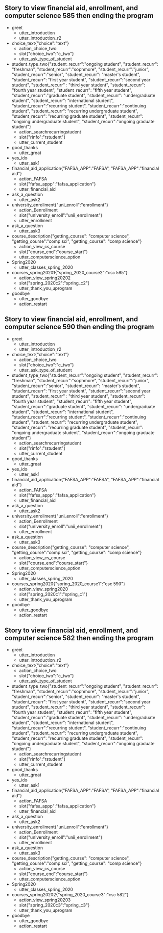 <!--
## Karen Salinas
## CSC 590
## Story for fafsa, enrollment, computer science for Spring 2020
-->

## Story to view financial aid, enrollment, and computer science 585 then ending the program
* greet
  - utter_introduction
  - utter_introduction_r2
* choice_text{"choice":"text"}
  - action_choice_two
  - slot{"choice_two":"c_two"}
  - utter_ask_type_of_student
* student_type_two{"student_recurr":"ongoing student", "student_recurr": "freshman", "student_recurr":"sophmore", "student_recurr":"junior", "student_recurr":"senior", "student_recurr": "master's student", "student_recurr": "first year  student", "student_recurr":"second year student", "student_recurr" : "third year student", "student_recurr": "fourth year student", "student_recurr": "fifth year student", "student_recurr":"graduate student", "student_recurr": "undergraduate student", "student_recurr": "international student", "student_recurr":"recurring student", "student_recurr":"continuing student", "student_recurr": "recurring undergraduate student", "student_recurr": "recurring graduate student", "student_recurr": "ongoing undergraduate student", "student_recurr":"ongoing graduate student"}
  - action_searchrecurringstudent
  - slot{"rinfo":"rstudent"}
  - utter_current_student
* good_thanks
  - utter_great
* yes_ido
  - utter_ask1
* financial_aid_application{"FAFSA_APP":"FAFSA", "FAFSA_APP":"financial aid"}
  - action_FAFSA
  - slot{"fafsa_appp":"fafsa_application"}
  - utter_financial_aid
* ask_a_question
  - utter_ask2
* university_enrollment{"uni_enroll":"enrollment"}
  - action_Eenrollment
  - slot{"university_enroll":"unii_enrollment"}
  - utter_enrollment
* ask_a_question
  - utter_ask3
* course_description{"getting_course": "computer science", "getting_course":"comp sci", "getting_course": "comp science"}
  - action_view_cs_course
  - slot{"course_end":"course_start"}
  - utter_computerscience_option
* Spring2020
  - utter_classes_spring_2020
* courses_spring20201{"spring_2020_course2":"csc 585"}
  - action_view_spring20202
  - slot{"spring_2020c2":"spring_c2"}
  - utter_thank_you_uprogram
* goodbye
  - utter_goodbye
  - action_restart


<!--===================================================-->
<!--===================================================-->

## Story to view financial aid, enrollment, and computer science 590 then ending the program
* greet
  - utter_introduction
  - utter_introduction_r2
* choice_text{"choice":"text"}
  - action_choice_two
  - slot{"choice_two":"c_two"}
  - utter_ask_type_of_student
* student_type_two{"student_recurr":"ongoing student", "student_recurr": "freshman", "student_recurr":"sophmore", "student_recurr":"junior", "student_recurr":"senior", "student_recurr": "master's student", "student_recurr": "first year  student", "student_recurr":"second year student", "student_recurr" : "third year student", "student_recurr": "fourth year student", "student_recurr": "fifth year student", "student_recurr":"graduate student", "student_recurr": "undergraduate student", "student_recurr": "international student", "student_recurr":"recurring student", "student_recurr":"continuing student", "student_recurr": "recurring undergraduate student", "student_recurr": "recurring graduate student", "student_recurr": "ongoing undergraduate student", "student_recurr":"ongoing graduate student"}
  - action_searchrecurringstudent
  - slot{"rinfo":"rstudent"}
  - utter_current_student
* good_thanks
  - utter_great
* yes_ido
  - utter_ask1
* financial_aid_application{"FAFSA_APP":"FAFSA", "FAFSA_APP":"financial aid"}
  - action_FAFSA
  - slot{"fafsa_appp":"fafsa_application"}
  - utter_financial_aid
* ask_a_question
  - utter_ask2
* university_enrollment{"uni_enroll":"enrollment"}
  - action_Eenrollment
  - slot{"university_enroll":"unii_enrollment"}
  - utter_enrollment
* ask_a_question
  - utter_ask3
* course_description{"getting_course": "computer science", "getting_course":"comp sci", "getting_course": "comp science"}
  - action_view_cs_course
  - slot{"course_end":"course_start"}
  - utter_computerscience_option
* Spring2020
  - utter_classes_spring_2020
* courses_spring2020{"spring_2020_course1":"csc 590"}
  - action_view_spring2020
  - slot{"spring_2020c1":"spring_c1"}
  - utter_thank_you_uprogram
* goodbye
  - utter_goodbye
  - action_restart


<!--===================================================-->
<!--===================================================-->


<!--===================================================-->
<!--===================================================-->

## Story to view financial aid, enrollment, and computer science 582 then ending the program
* greet
  - utter_introduction
  - utter_introduction_r2
* choice_text{"choice":"text"}
  - action_choice_two
  - slot{"choice_two":"c_two"}
  - utter_ask_type_of_student
* student_type_two{"student_recurr":"ongoing student", "student_recurr": "freshman", "student_recurr":"sophmore", "student_recurr":"junior", "student_recurr":"senior", "student_recurr": "master's student", "student_recurr": "first year  student", "student_recurr":"second year student", "student_recurr" : "third year student", "student_recurr": "fourth year student", "student_recurr": "fifth year student", "student_recurr":"graduate student", "student_recurr": "undergraduate student", "student_recurr": "international student", "student_recurr":"recurring student", "student_recurr":"continuing student", "student_recurr": "recurring undergraduate student", "student_recurr": "recurring graduate student", "student_recurr": "ongoing undergraduate student", "student_recurr":"ongoing graduate student"}
  - action_searchrecurringstudent
  - slot{"rinfo":"rstudent"}
  - utter_current_student
* good_thanks
  - utter_great
* yes_ido
  - utter_ask1
* financial_aid_application{"FAFSA_APP":"FAFSA", "FAFSA_APP":"financial aid"}
  - action_FAFSA
  - slot{"fafsa_appp":"fafsa_application"}
  - utter_financial_aid
* ask_a_question
  - utter_ask2
* university_enrollment{"uni_enroll":"enrollment"}
  - action_Eenrollment
  - slot{"university_enroll":"unii_enrollment"}
  - utter_enrollment
* ask_a_question
  - utter_ask3
* course_description{"getting_course": "computer science", "getting_course":"comp sci", "getting_course": "comp science"}
  - action_view_cs_course
  - slot{"course_end":"course_start"}
  - utter_computerscience_option
* Spring2020
  - utter_classes_spring_2020
* courses_spring20202{"spring_2020_course3":"csc 582"}
  - action_view_spring20203
  - slot{"spring_2020c3":"spring_c3"}
  - utter_thank_you_uprogram
* goodbye
  - utter_goodbye
  - action_restart


<!--===================================================-->
<!--===================================================-->
